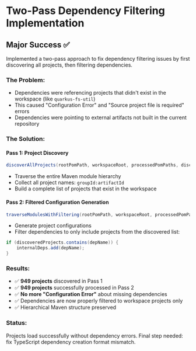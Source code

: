 # Two-Pass Dependency Filtering Implementation

## Major Success ✅

Implemented a two-pass approach to fix dependency filtering issues by first discovering all projects, then filtering dependencies.

### The Problem:
- Dependencies were referencing projects that didn't exist in the workspace (like `quarkus-fs-util`)
- This caused "Configuration Error" and "Source project file is required" errors
- Dependencies were pointing to external artifacts not built in the current repository

### The Solution:

#### Pass 1: Project Discovery
```java
discoverAllProjects(rootPomPath, workspaceRoot, processedPomPaths, discoveredProjects, stats);
```
- Traverse the entire Maven module hierarchy
- Collect all project names: `groupId:artifactId`
- Build a complete list of projects that exist in the workspace

#### Pass 2: Filtered Configuration Generation  
```java
traverseModulesWithFiltering(rootPomPath, workspaceRoot, processedPomPaths, discoveredProjects, stats, firstProject, writer);
```
- Generate project configurations
- Filter dependencies to only include projects from the discovered list:
```java
if (discoveredProjects.contains(depName)) {
    internalDeps.add(depName);
}
```

### Results:
- ✅ **949 projects** discovered in Pass 1
- ✅ **949 projects** successfully processed in Pass 2  
- ✅ **No more "Configuration Error"** about missing dependencies
- ✅ Dependencies are now properly filtered to workspace projects only
- ✅ Hierarchical Maven structure preserved

### Status:
Projects load successfully without dependency errors. Final step needed: fix TypeScript dependency creation format mismatch.
